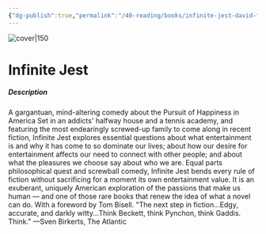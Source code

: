 ```yaml
---
{"dg-publish":true,"permalink":"/40-reading/books/infinite-jest-david-foster-wallace/","title":"Infinite Jest"}
---
```



![cover|150](http://books.google.com/books/content?id=Nhe2yvx6hP8C&printsec=frontcover&img=1&zoom=1&edge=curl&source=gbs_api)

# Infinite Jest
##### Description
A gargantuan, mind-altering comedy about the Pursuit of Happiness in America Set in an addicts' halfway house and a tennis academy, and featuring the most endearingly screwed-up family to come along in recent fiction, Infinite Jest explores essential questions about what entertainment is and why it has come to so dominate our lives; about how our desire for entertainment affects our need to connect with other people; and about what the pleasures we choose say about who we are. Equal parts philosophical quest and screwball comedy, Infinite Jest bends every rule of fiction without sacrificing for a moment its own entertainment value. It is an exuberant, uniquely American exploration of the passions that make us human — and one of those rare books that renew the idea of what a novel can do. With a foreword by Tom Bisell. "The next step in fiction...Edgy, accurate, and darkly witty...Think Beckett, think Pynchon, think Gaddis. Think." —Sven Birkerts, The Atlantic